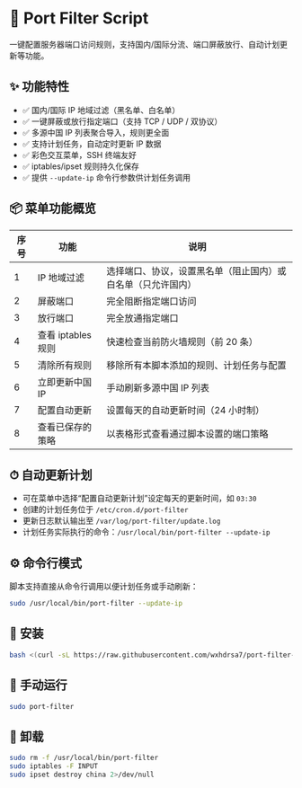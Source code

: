 # 🧱 Port Filter Script

一键配置服务器端口访问规则，支持国内/国际分流、端口屏蔽放行、自动计划更新等功能。

## ✨ 功能特性
- ✅ 国内/国际 IP 地域过滤（黑名单、白名单）
- ✅ 一键屏蔽或放行指定端口（支持 TCP / UDP / 双协议）
- ✅ 多源中国 IP 列表聚合导入，规则更全面
- ✅ 支持计划任务，自动定时更新 IP 数据
- ✅ 彩色交互菜单，SSH 终端友好
- ✅ iptables/ipset 规则持久化保存
- ✅ 提供 `--update-ip` 命令行参数供计划任务调用

## 📦 菜单功能概览
| 序号 | 功能 | 说明 |
| ---- | ---- | ---- |
| 1 | IP 地域过滤 | 选择端口、协议，设置黑名单（阻止国内）或白名单（只允许国内） |
| 2 | 屏蔽端口 | 完全阻断指定端口访问 |
| 3 | 放行端口 | 完全放通指定端口 |
| 4 | 查看 iptables 规则 | 快速检查当前防火墙规则（前 20 条） |
| 5 | 清除所有规则 | 移除所有本脚本添加的规则、计划任务与配置 |
| 6 | 立即更新中国 IP | 手动刷新多源中国 IP 列表 |
| 7 | 配置自动更新 | 设置每天的自动更新时间（24 小时制） |
| 8 | 查看已保存的策略 | 以表格形式查看通过脚本设置的端口策略 |

## ⏱ 自动更新计划
- 可在菜单中选择“配置自动更新计划”设定每天的更新时间，如 `03:30`
- 创建的计划任务位于 `/etc/cron.d/port-filter`
- 更新日志默认输出至 `/var/log/port-filter/update.log`
- 计划任务实际执行的命令：`/usr/local/bin/port-filter --update-ip`

## ⚙️ 命令行模式
脚本支持直接从命令行调用以便计划任务或手动刷新：
```bash
sudo /usr/local/bin/port-filter --update-ip
```

## 🚀 安装
```bash
bash <(curl -sL https://raw.githubusercontent.com/wxhdrsa7/port-filter-script/main/install.sh)
```

## 🔧 手动运行
```bash
sudo port-filter
```

## 🧹 卸载
```bash
sudo rm -f /usr/local/bin/port-filter
sudo iptables -F INPUT
sudo ipset destroy china 2>/dev/null
```
